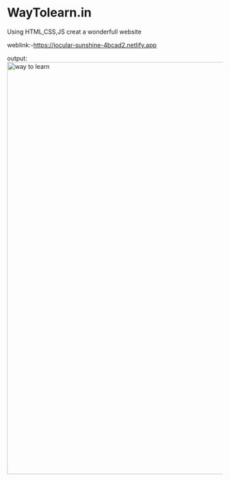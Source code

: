 # WayTolearn.in
Using HTML,CSS,JS creat a wonderfull website

weblink:-https://jocular-sunshine-4bcad2.netlify.app

output:
<img width="960" alt="way to learn" src="https://user-images.githubusercontent.com/114457826/192457273-de810493-e8fa-498d-ad8f-48cd747a8b89.png">
